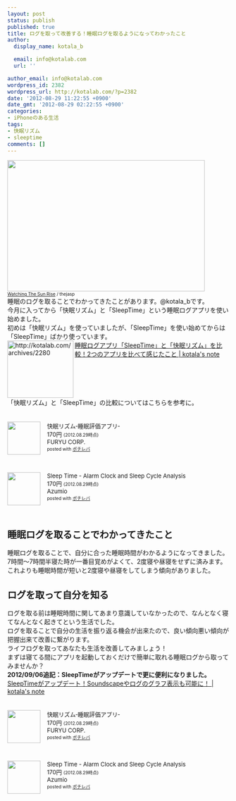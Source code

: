 ```yaml
---
layout: post
status: publish
published: true
title: ログを取って改善する！睡眠ログを取るようになってわかったこと
author:
  display_name: kotala_b

  email: info@kotalab.com
  url: ''

author_email: info@kotalab.com
wordpress_id: 2382
wordpress_url: http://kotalab.com/?p=2382
date: '2012-08-29 11:22:55 +0900'
date_gmt: '2012-08-29 02:22:55 +0900'
categories:
- iPhoneのある生活
tags:
- 快眠リズム
- sleeptime
comments: []
---
```

<p><a href="http://kotalab.com/wp-content/uploads/sleeplog_120829.jpg" target="_blank"><img src="http://kotalab.com/wp-content/uploads/sleeplog_120829.jpg" alt="" title="sleeplog_120829" width="448" height="298" class="alignnone size-full wp-image-2389" /></a><br />
<span style="font-size:10px;"><a href="http://www.flickr.com/photos/thejasp/2723492046/" target="_blank">Watching The Sun Rise</a> / thejasp</span><br />
睡眠のログを取ることでわかってきたことがあります。@kotala_bです。<br />
今月に入ってから「<span class="removed_link" title="http://click.linksynergy.com/fs-bin/click?id=d2yYUp776R4&amp;subid=&amp;offerid=94348.1&amp;type=3&amp;tmpid=3910&amp;RD_PARM1=http%253A%252F%252Fitunes.apple.com%252Fjp%252Fapp%252Fkuai-mianrizumu-shui-mian%252Fid542317934%253Fmt%253D8%2526uo%253D4">快眠リズム</span>」と「<span class="removed_link" title="http://click.linksynergy.com/fs-bin/click?id=d2yYUp776R4&amp;subid=&amp;offerid=94348.1&amp;type=3&amp;tmpid=3910&amp;RD_PARM1=http%253A%252F%252Fitunes.apple.com%252Fjp%252Fapp%252Fsleep-time-alarm-clock-sleep%252Fid498360026%253Fmt%253D8%2526uo%253D4">SleepTime</span>」という睡眠ログアプリを使い始めました。<br />
初めは「<span class="removed_link" title="http://click.linksynergy.com/fs-bin/click?id=d2yYUp776R4&amp;subid=&amp;offerid=94348.1&amp;type=3&amp;tmpid=3910&amp;RD_PARM1=http%253A%252F%252Fitunes.apple.com%252Fjp%252Fapp%252Fkuai-mianrizumu-shui-mian%252Fid542317934%253Fmt%253D8%2526uo%253D4">快眠リズム</span>」を使っていましたが、「<span class="removed_link" title="http://click.linksynergy.com/fs-bin/click?id=d2yYUp776R4&amp;subid=&amp;offerid=94348.1&amp;type=3&amp;tmpid=3910&amp;RD_PARM1=http%253A%252F%252Fitunes.apple.com%252Fjp%252Fapp%252Fsleep-time-alarm-clock-sleep%252Fid498360026%253Fmt%253D8%2526uo%253D4">SleepTime</span>」を使い始めてからは「<span class="removed_link" title="http://click.linksynergy.com/fs-bin/click?id=d2yYUp776R4&amp;subid=&amp;offerid=94348.1&amp;type=3&amp;tmpid=3910&amp;RD_PARM1=http%253A%252F%252Fitunes.apple.com%252Fjp%252Fapp%252Fsleep-time-alarm-clock-sleep%252Fid498360026%253Fmt%253D8%2526uo%253D4">SleepTime</span>」ばかり使っています。<br />
<a href="http://kotalab.com/app-sleeptime" target="_blank"><img src="http://capture.heartrails.com/150x130?http://kotalab.com/archives/2280" alt="http://kotalab.com/archives/2280" width="150" height="130" align="left" /></a><a href="http://kotalab.com/app-sleeptime" target="_blank">睡眠ログアプリ「SleepTime」と「快眠リズム」を比較！2つのアプリを比べて感じたこと | kotala's note</a><br style="clear:both;" />「<span class="removed_link" title="http://click.linksynergy.com/fs-bin/click?id=d2yYUp776R4&amp;subid=&amp;offerid=94348.1&amp;type=3&amp;tmpid=3910&amp;RD_PARM1=http%253A%252F%252Fitunes.apple.com%252Fjp%252Fapp%252Fkuai-mianrizumu-shui-mian%252Fid542317934%253Fmt%253D8%2526uo%253D4">快眠リズム</span>」と「<span class="removed_link" title="http://click.linksynergy.com/fs-bin/click?id=d2yYUp776R4&amp;subid=&amp;offerid=94348.1&amp;type=3&amp;tmpid=3910&amp;RD_PARM1=http%253A%252F%252Fitunes.apple.com%252Fjp%252Fapp%252Fsleep-time-alarm-clock-sleep%252Fid498360026%253Fmt%253D8%2526uo%253D4">SleepTime</span>」の比較についてはこちらを参考に。<br />
<!--more--></p>
<div class="pochireba" style="text-align:left;font-size:small;padding:20px 0;/zoom: 1;overflow: hidden;"><span class="removed_link" title="http://click.linksynergy.com/fs-bin/click?id=d2yYUp776R4&amp;subid=&amp;offerid=94348.1&amp;type=3&amp;tmpid=3910&amp;RD_PARM1=http%253A%252F%252Fitunes.apple.com%252Fjp%252Fapp%252Fkuai-mianrizumu-shui-mian%252Fid542317934%253Fmt%253D8%2526uo%253D4"><img src="http://a5.mzstatic.com/us/r1000/060/Purple/v4/ba/2a/8f/ba2a8f91-2dd1-beda-5ef4-42cf0adc0233/mzl.wpoozuxw.png" width="75" height="75" style="float:left;margin:0 15px 0 0;" class="pochi_img" ></span>
<div class="pochi_info" style="text-align:left;/zoom: 1;overflow: hidden;">
<div class="pochi_name"><span class="removed_link" title="http://click.linksynergy.com/fs-bin/click?id=d2yYUp776R4&amp;subid=&amp;offerid=94348.1&amp;type=3&amp;tmpid=3910&amp;RD_PARM1=http%253A%252F%252Fitunes.apple.com%252Fjp%252Fapp%252Fkuai-mianrizumu-shui-mian%252Fid542317934%253Fmt%253D8%2526uo%253D4">快眠リズム‐睡眠評価アプリ‐</span></div>
<div class="pochi_price" style="display:inline;">170円</div>
<div class="pochi_time" style="font-size:x-small;display:inline;">(2012.08.29時点)</div>
<div class="pochi_seller"><span class="removed_link" title="http://click.linksynergy.com/fs-bin/click?id=d2yYUp776R4&amp;subid=&amp;offerid=94348.1&amp;type=3&amp;tmpid=3910&amp;RD_PARM1=http%253A%252F%252Fitunes.apple.com%252Fjp%252Fartist%252Ffuryu-corp.%252Fid390085038%253Fuo%253D4">FURYU CORP.</span></div>
<div class="pochi_post" style="font-size:x-small;">posted with <a href="http://pochireba.com" target="_blank">ポチレバ</a></div>
</div>
<div class="pochireba-footer" style="clear: left"></div>
</div>
<div class="pochireba" style="text-align:left;font-size:small;padding:20px 0;/zoom: 1;overflow: hidden;"><span class="removed_link" title="http://click.linksynergy.com/fs-bin/click?id=d2yYUp776R4&amp;subid=&amp;offerid=94348.1&amp;type=3&amp;tmpid=3910&amp;RD_PARM1=http%253A%252F%252Fitunes.apple.com%252Fjp%252Fapp%252Fsleep-time-alarm-clock-sleep%252Fid498360026%253Fmt%253D8%2526uo%253D4"><img src="http://a5.mzstatic.com/us/r1000/118/Purple/v4/12/c7/36/12c736e4-b0f7-9828-5366-3925519daf4b/mza_758727287715990037.png" width="75" height="75" style="float:left;margin:0 15px 0 0;" class="pochi_img" ></span>
<div class="pochi_info" style="text-align:left;/zoom: 1;overflow: hidden;">
<div class="pochi_name"><span class="removed_link" title="http://click.linksynergy.com/fs-bin/click?id=d2yYUp776R4&amp;subid=&amp;offerid=94348.1&amp;type=3&amp;tmpid=3910&amp;RD_PARM1=http%253A%252F%252Fitunes.apple.com%252Fjp%252Fapp%252Fsleep-time-alarm-clock-sleep%252Fid498360026%253Fmt%253D8%2526uo%253D4">Sleep Time - Alarm Clock and Sleep Cycle Analysis</span></div>
<div class="pochi_price" style="display:inline;">170円</div>
<div class="pochi_time" style="font-size:x-small;display:inline;">(2012.08.29時点)</div>
<div class="pochi_seller"><span class="removed_link" title="http://click.linksynergy.com/fs-bin/click?id=d2yYUp776R4&amp;subid=&amp;offerid=94348.1&amp;type=3&amp;tmpid=3910&amp;RD_PARM1=http%253A%252F%252Fitunes.apple.com%252Fjp%252Fartist%252Fazumio%252Fid439290207%253Fuo%253D4">Azumio</span></div>
<div class="pochi_post" style="font-size:x-small;">posted with <a href="http://pochireba.com" target="_blank">ポチレバ</a></div>
</div>
<div class="pochireba-footer" style="clear: left"></div>
</div>
<h2>睡眠ログを取ることでわかってきたこと</h2>
<p>睡眠ログを取ることで、自分に合った睡眠時間がわかるようになってきました。<br />
7時間～7時間半寝た時が一番目覚めがよくて、2度寝や昼寝をせずに済みます。<br />
これよりも睡眠時間が短いと2度寝や昼寝をしてしまう傾向がありました。</p>
<h2>ログを取って自分を知る</h2>
<p>ログを取る前は睡眠時間に関してあまり意識していなかったので、なんとなく寝てなんとなく起きてという生活でした。<br />
ログを取ることで自分の生活を振り返る機会が出来たので、良い傾向悪い傾向が把握出来て改善に繋がります。<br />
ライフログを取ってあなたも生活を改善してみましょう！<br />
まずは寝てる間にアプリを起動しておくだけで簡単に取れる睡眠ログから取ってみませんか？<br />
<strong>2012/09/06追記：SleepTimeがアップデートで更に便利になりました。</strong><br />
<a href="http://kotalab.com/sleeptime-updata" target="_blank">SleepTimeがアップデート！Soundscapeやログのグラフ表示も可能に！ | kotala's note</a></p>
<div class="pochireba" style="text-align:left;font-size:small;padding:20px 0;/zoom: 1;overflow: hidden;"><span class="removed_link" title="http://click.linksynergy.com/fs-bin/click?id=d2yYUp776R4&amp;subid=&amp;offerid=94348.1&amp;type=3&amp;tmpid=3910&amp;RD_PARM1=http%253A%252F%252Fitunes.apple.com%252Fjp%252Fapp%252Fkuai-mianrizumu-shui-mian%252Fid542317934%253Fmt%253D8%2526uo%253D4"><img src="http://a5.mzstatic.com/us/r1000/060/Purple/v4/ba/2a/8f/ba2a8f91-2dd1-beda-5ef4-42cf0adc0233/mzl.wpoozuxw.png" width="75" height="75" style="float:left;margin:0 15px 0 0;" class="pochi_img" ></span>
<div class="pochi_info" style="text-align:left;/zoom: 1;overflow: hidden;">
<div class="pochi_name"><span class="removed_link" title="http://click.linksynergy.com/fs-bin/click?id=d2yYUp776R4&amp;subid=&amp;offerid=94348.1&amp;type=3&amp;tmpid=3910&amp;RD_PARM1=http%253A%252F%252Fitunes.apple.com%252Fjp%252Fapp%252Fkuai-mianrizumu-shui-mian%252Fid542317934%253Fmt%253D8%2526uo%253D4">快眠リズム‐睡眠評価アプリ‐</span></div>
<div class="pochi_price" style="display:inline;">170円</div>
<div class="pochi_time" style="font-size:x-small;display:inline;">(2012.08.29時点)</div>
<div class="pochi_seller"><span class="removed_link" title="http://click.linksynergy.com/fs-bin/click?id=d2yYUp776R4&amp;subid=&amp;offerid=94348.1&amp;type=3&amp;tmpid=3910&amp;RD_PARM1=http%253A%252F%252Fitunes.apple.com%252Fjp%252Fartist%252Ffuryu-corp.%252Fid390085038%253Fuo%253D4">FURYU CORP.</span></div>
<div class="pochi_post" style="font-size:x-small;">posted with <a href="http://pochireba.com" target="_blank">ポチレバ</a></div>
</div>
<div class="pochireba-footer" style="clear: left"></div>
</div>
<div class="pochireba" style="text-align:left;font-size:small;padding:20px 0;/zoom: 1;overflow: hidden;"><span class="removed_link" title="http://click.linksynergy.com/fs-bin/click?id=d2yYUp776R4&amp;subid=&amp;offerid=94348.1&amp;type=3&amp;tmpid=3910&amp;RD_PARM1=http%253A%252F%252Fitunes.apple.com%252Fjp%252Fapp%252Fsleep-time-alarm-clock-sleep%252Fid498360026%253Fmt%253D8%2526uo%253D4"><img src="http://a5.mzstatic.com/us/r1000/118/Purple/v4/12/c7/36/12c736e4-b0f7-9828-5366-3925519daf4b/mza_758727287715990037.png" width="75" height="75" style="float:left;margin:0 15px 0 0;" class="pochi_img" ></span>
<div class="pochi_info" style="text-align:left;/zoom: 1;overflow: hidden;">
<div class="pochi_name"><span class="removed_link" title="http://click.linksynergy.com/fs-bin/click?id=d2yYUp776R4&amp;subid=&amp;offerid=94348.1&amp;type=3&amp;tmpid=3910&amp;RD_PARM1=http%253A%252F%252Fitunes.apple.com%252Fjp%252Fapp%252Fsleep-time-alarm-clock-sleep%252Fid498360026%253Fmt%253D8%2526uo%253D4">Sleep Time - Alarm Clock and Sleep Cycle Analysis</span></div>
<div class="pochi_price" style="display:inline;">170円</div>
<div class="pochi_time" style="font-size:x-small;display:inline;">(2012.08.29時点)</div>
<div class="pochi_seller"><span class="removed_link" title="http://click.linksynergy.com/fs-bin/click?id=d2yYUp776R4&amp;subid=&amp;offerid=94348.1&amp;type=3&amp;tmpid=3910&amp;RD_PARM1=http%253A%252F%252Fitunes.apple.com%252Fjp%252Fartist%252Fazumio%252Fid439290207%253Fuo%253D4">Azumio</span></div>
<div class="pochi_post" style="font-size:x-small;">posted with <a href="http://pochireba.com" target="_blank">ポチレバ</a></div>
</div>
<div class="pochireba-footer" style="clear: left"></div>
</div>

